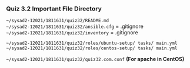 ### Quiz 3.2 Important File Directory 

`~/sysad2-12021/1811631/quiz32/README.md`  <br>
`~/sysad2-12021/1811631/quiz32/ansible.cfg` = .gitignore <br>
`~/sysad2-12021/1811631/quiz32/inventory` = .gitignore <br>

`~/sysad2-12021/1811631/quiz32/roles/ubuntu-setup/
						tasks/
							main.yml`<br>
`~/sysad2-12021/1811631/quiz32/roles/centos-setup/
						tasks/
							main.yml`<br>

`~/sysad2-12021/1811631/quiz32/quiz32.com.conf` <b> (For apache in CentOS) </b>
					
